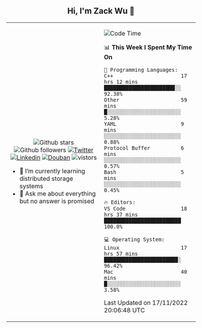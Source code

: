 <h2 align="center"> Hi, I'm Zack Wu 👋 </h2>

<table>
    <tr>
        <td valign="center" width="50%">
            <p align="center">
              <img src="https://img.shields.io/github/stars/izackwu?style=social" alt="Github stars" />
              <img src="https://img.shields.io/github/followers/izackwu?style=social" alt="Github followers" />
              <a href="https://twitter.com/_zackwu"><img src="https://img.shields.io/badge/@__zackwu-1DA1F2?style=flat&logo=Twitter&logoColor=white" alt="Twitter"/></a>
              <a href="https://www.linkedin.com/in/izackwu/?locale=en_US"><img src="https://img.shields.io/badge/@izackwu-0073b1?style=flat&logo=LinkedIn&logoColor=white" alt="Linkedin" /></a>
              <a href="https://www.douban.com/people/keith1"><img src="https://img.shields.io/badge/@keith1-007722?style=flat&logo=Douban&logoColor=white" alt="Douban" /></a>
              <img src="https://visitor-badge.glitch.me/badge?page_id=keithnull" alt="vistors" />
            </p>
            <ul>
                <li>🌱 I’m currently learning distributed storage systems</li>
                <li>💬 Ask me about everything but no answer is promised</li>
            </ul>
        </td>
       <td valign="top" width="50%">
    
<!--START_SECTION:waka-->
![Code Time](http://img.shields.io/badge/Code%20Time-2%2C130%20hrs%2020%20mins-blue)

📊 **This Week I Spent My Time On** 

```text
💬 Programming Languages: 
C++                      17 hrs 12 mins      ███████████████████████░░   92.38% 
Other                    59 mins             █░░░░░░░░░░░░░░░░░░░░░░░░   5.28% 
YAML                     9 mins              ░░░░░░░░░░░░░░░░░░░░░░░░░   0.88% 
Protocol Buffer          6 mins              ░░░░░░░░░░░░░░░░░░░░░░░░░   0.57% 
Bash                     5 mins              ░░░░░░░░░░░░░░░░░░░░░░░░░   0.45%

🔥 Editors: 
VS Code                  18 hrs 37 mins      █████████████████████████   100.0%

💻 Operating System: 
Linux                    17 hrs 57 mins      ████████████████████████░   96.42% 
Mac                      40 mins             █░░░░░░░░░░░░░░░░░░░░░░░░   3.58%

```


 Last Updated on 17/11/2022 20:06:48 UTC
<!--END_SECTION:waka-->
</td></tr>
</table>


